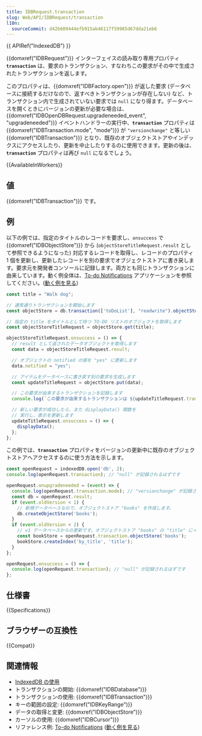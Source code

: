 ```yaml
---
title: IDBRequest.transaction
slug: Web/API/IDBRequest/transaction
l10n:
  sourceCommit: d42b609444efb915ab46117f59985d67dda21eb6
---
```


{{ APIRef("IndexedDB") }}

{{domxref("IDBRequest")}} インターフェイスの読み取り専用プロパティ **`transaction`** は、要求のトランザクション、すなわちこの要求がその中で生成されたトランザクションを返します。

このプロパティは、{{domxref("IDBFactory.open")}} が返した要求 (データベースに接続するだけなので、返すべきトランザクションが存在しない) など、トランザクション内で生成されていない要求では `null` になり得ます。データベースを開くときにバージョンの更新が必要な場合は、{{domxref("IDBOpenDBRequest.upgradeneeded_event", "upgradeneeded")}} イベントハンドラーの実行中、**`transaction`** プロパティは {{domxref("IDBTransaction.mode", "mode")}} が `"versionchange"` と等しい {{domxref("IDBTransaction")}} となり、既存のオブジェクトストアやインデックスにアクセスしたり、更新を中止したりするのに使用できます。更新の後は、**`transaction`** プロパティは再び `null` になるでしょう。

{{AvailableInWorkers}}

## 値

{{domxref("IDBTransaction")}} です。

## 例

以下の例では、指定のタイトルのレコードを要求し、`onsuccess` で {{domxref("IDBObjectStore")}} から (`objectStoreTitleRequest.result` として参照できるようになった) 対応するレコードを取得し、レコードのプロパティ 1 個を更新し、更新したレコードを別の要求でオブジェクトストアに書き戻します。要求元を開発者コンソールに記録します。両方とも同じトランザクションに由来しています。動く例全体は、[To-do Notifications](https://github.com/mdn/dom-examples/tree/main/to-do-notifications) アプリケーションを参照してください。([動く例を見る](https://mdn.github.io/dom-examples/to-do-notifications/))

```js
const title = "Walk dog";

// 通常通りトランザクションを開始します
const objectStore = db.transaction(['toDoList'], "readwrite").objectStore('toDoList');

// 指定の title をタイトルとして持つ TO-DO リストのオブジェクトを取得します
const objectStoreTitleRequest = objectStore.get(title);

objectStoreTitleRequest.onsuccess = () => {
  // result として返されたデータオブジェクトを取得します
  const data = objectStoreTitleRequest.result;

  // オブジェクトの notified の値を "yes" に更新します
  data.notified = "yes";

  // アイテムをデータベースに書き戻す別の要求を生成します
  const updateTitleRequest = objectStore.put(data);

  // この要求が由来するトランザクションを記録します
  console.log(`この要求が由来するトランザクションは ${updateTitleRequest.transaction} です`);

  // 新しい要求が成功したら、また displayData() 関数を
  // 実行し、表示を更新します
  updateTitleRequest.onsuccess = () => {
    displayData();
  };
};
```

この例では、**`transaction`** プロパティをバージョンの更新中に既存のオブジェクトストアへアクセスするのに使う方法を示します。

```js
const openRequest = indexedDB.open('db', 2);
console.log(openRequest.transaction); // "null" が記録されるはずです

openRequest.onupgradeneeded = (event) => {
  console.log(openRequest.transaction.mode); // "versionchange" が記録されるはずです
  const db = openRequest.result;
  if (event.oldVersion < 1) {
    // 新規データベースなので、オブジェクトストア "books" を作成します。
    db.createObjectStore('books');
  }
  if (event.oldVersion < 2) {
    // v1 データベースからの更新です。オブジェクトストア "books" の "title" にインデックスを追加します。
    const bookStore = openRequest.transaction.objectStore('books');
    bookStore.createIndex('by_title', 'title');
  }
};

openRequest.onsuccess = () => {
  console.log(openRequest.transaction); // "null" が記録されるはずです
};
```

## 仕様書

{{Specifications}}

## ブラウザーの互換性

{{Compat}}

## 関連情報

- [IndexedDB の使用](/ja/docs/Web/API/IndexedDB_API/Using_IndexedDB)
- トランザクションの開始: {{domxref("IDBDatabase")}}
- トランザクションの使用: {{domxref("IDBTransaction")}}
- キーの範囲の設定: {{domxref("IDBKeyRange")}}
- データの取得と変更: {{domxref("IDBObjectStore")}}
- カーソルの使用: {{domxref("IDBCursor")}}
- リファレンス例: [To-do Notifications](https://github.com/mdn/dom-examples/tree/main/to-do-notifications) ([動く例を見る](https://mdn.github.io/dom-examples/to-do-notifications/))
